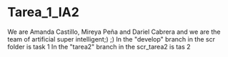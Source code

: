 # Tarea_1_IA2
We are Amanda Castillo, Mireya Peña and Dariel Cabrera and we are the 
team of artificial super intelligent;) ;)
In the "develop" branch in the scr folder is task 1 
In the "tarea2" branch in the scr_tarea2 is tas 2